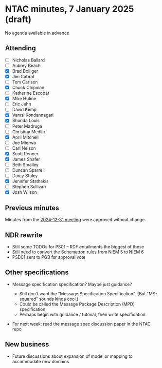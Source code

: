 # NTAC minutes, 7 January 2025 (draft)

No agenda available in advance

## Attending

- [ ] Nicholas Ballard
- [ ] Aubrey Beach
- [x] Brad Bolliger
- [x] Jim Cabral
- [ ] Tom Carlson
- [x] Chuck Chipman
- [ ] Katherine Escobar
- [x] Mike Hulme
- [ ] Eric Jahn
- [ ] David Kemp
- [x] Vamsi Kondannagari
- [x] Shunda Louis
- [ ] Peter Madruga
- [ ] Christina Medlin
- [x] April Mitchell
- [ ] Joe Mierwa
- [ ] Carl Nelson
- [x] Scott Renner
- [x] James Shafer
- [ ] Beth Smalley
- [ ] Duncan Sparrell
- [ ] Darcy Staley 
- [x] Jennifer Stathakis
- [ ] Stephen Sullivan
- [x] Josh Wilson

## Previous minutes

Minutes from the [2024-12-31 meeting](2024-12-31-minutes.md) were approved without change.

## NDR rewrite

* Still some TODOs for PS01 – RDF entailments the biggest of these
* Still need to convert the Schematron rules from NIEM 5 to NIEM 6
* PSD01 sent to PGB for approval vote

## Other specifications

* Message specification specification?  Maybe just guidance?
  * Still don't want the "Message Specification Specification". 
    (But "MS-squared" sounds kinda cool.)
  * Could be called the Message Package Description (MPD) specification
  * Perhaps begin with guidance / tutorial, then write specification

* For next week: read the message spec discussion paper in the NTAC repo

## New business

* Future discussions about expansion of model or mapping to accommodate new domains
